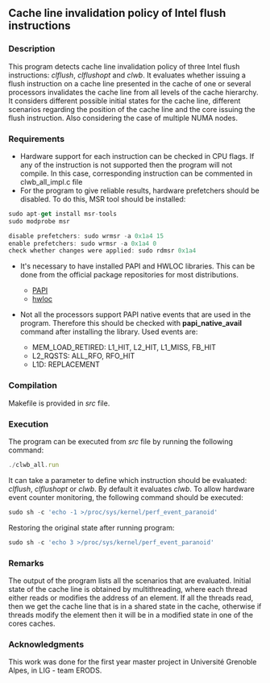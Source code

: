 ## Cache line invalidation policy of Intel flush instructions

### Description
This program detects cache line invalidation policy of three Intel flush instructions: *clflush*, *clflushopt* and *clwb*. 
It evaluates whether issuing a flush instruction on a cache line presented in the cache of one or several processors invalidates the cache line from all levels of the cache hierarchy. It considers different possible initial states for the cache line, different scenarios regarding the position of the cache line and the core issuing the flush instruction. Also considering the case of multiple NUMA nodes.

### Requirements
* Hardware support for each instruction can be checked in CPU flags. If any of the instruction is not supported then the program will not compile. In this case, corresponding instruction can be commented in clwb_all_impl.c file
* For the program to give reliable results, hardware prefetchers should be disabled. To do this, MSR tool should be installed: 
```javascript
sudo apt-get install msr-tools
sudo modprobe msr

disable prefetchers: sudo wrmsr -a 0x1a4 15
enable prefetchers: sudo wrmsr -a 0x1a4 0
check whether changes were applied: sudo rdmsr 0x1a4
```
* It's necessary to have installed PAPI and HWLOC libraries. This can be done from the official package repositories for most distributions. 
  * [PAPI](http://icl.cs.utk.edu/papi/)
  * [hwloc](https://www.open-mpi.org/software/hwloc/v2.0/)

* Not all the processors support PAPI native events that are used in the program. Therefore this should be checked with **papi_native_avail** command after installing the library. Used events are:
  * MEM_LOAD_RETIRED: L1_HIT, L2_HIT, L1_MISS, FB_HIT
  * L2_RQSTS: ALL_RFO, RFO_HIT
  * L1D: REPLACEMENT

### Compilation
Makefile is provided in *src* file.

### Execution  
The program can be executed from *src* file by running the following command:
```javascript
./clwb_all.run
```
It can take a parameter to define which instruction should be evaluated: *clflush*, *clflushopt* or *clwb*. By default it evaluates *clwb*.
To allow hardware event counter monitoring, the following command should be executed:
```javascript
sudo sh -c 'echo -1 >/proc/sys/kernel/perf_event_paranoid' 
```
Restoring the original state after running program:
```javascript
sudo sh -c 'echo 3 >/proc/sys/kernel/perf_event_paranoid' 
```

### Remarks
The output of the program lists all the scenarios that are evaluated. Initial state of the cache line is obtained by multithreading, where each thread either reads or modifies the address of an element. If all the threads read, then we get the cache line that is in a shared state in the cache, otherwise if threads modify the element then it will be in a modified state in one of the cores caches.

### Acknowledgments
This work was done for the first year master project in Université Grenoble Alpes, in LIG - team ERODS. 



